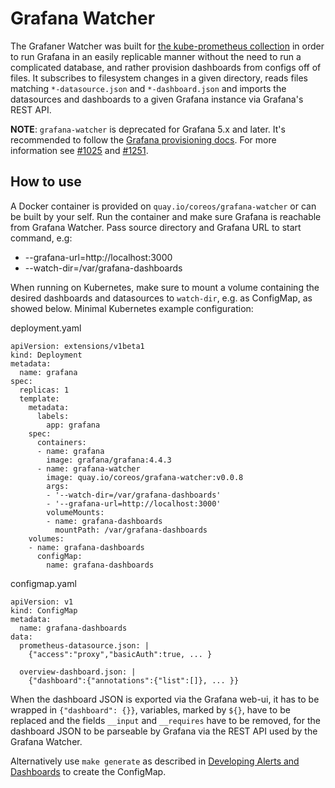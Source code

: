 # Grafana Watcher

The Grafaner Watcher was built for [the kube-prometheus collection](https://github.com/coreos/kube-prometheus) in order to run Grafana in an easily replicable manner without the need to run a complicated database, and rather provision dashboards from configs off of files. It subscribes to filesystem changes in a given directory, reads files matching `*-datasource.json` and `*-dashboard.json` and imports the datasources and dashboards to a given Grafana instance via Grafana's REST API.

**NOTE**: `grafana-watcher` is deprecated for Grafana 5.x and later. It's recommended to follow the [Grafana provisioning docs](http://docs.grafana.org/administration/provisioning/). For more information see [#1025](https://github.com/coreos/prometheus-operator/issues/1025#issuecomment-369225236) and [#1251](https://github.com/coreos/prometheus-operator/issues/1251#issuecomment-384079856).

## How to use

A Docker container is provided on `quay.io/coreos/grafana-watcher` or can be built by your self. Run the container and make sure Grafana is reachable from Grafana Watcher. Pass source directory and Grafana URL to start command, e.g:

- --grafana-url=http://localhost:3000
- --watch-dir=/var/grafana-dashboards

When running on Kubernetes, make sure to mount a volume containing the desired dashboards and datasources to `watch-dir`, e.g. as ConfigMap, as showed below.
Minimal Kubernetes example configuration:

deployment.yaml
```
apiVersion: extensions/v1beta1
kind: Deployment
metadata:
  name: grafana
spec:
  replicas: 1
  template:
    metadata:
      labels:
        app: grafana
    spec:
      containers:
      - name: grafana
        image: grafana/grafana:4.4.3
      - name: grafana-watcher
        image: quay.io/coreos/grafana-watcher:v0.0.8
        args:
        - '--watch-dir=/var/grafana-dashboards'
        - '--grafana-url=http://localhost:3000'
        volumeMounts:
        - name: grafana-dashboards
          mountPath: /var/grafana-dashboards
    volumes:
    - name: grafana-dashboards
      configMap:
        name: grafana-dashboards
```

configmap.yaml
```
apiVersion: v1
kind: ConfigMap
metadata:
  name: grafana-dashboards
data:
  prometheus-datasource.json: |
    {"access":"proxy","basicAuth":true, ... }

  overview-dashboard.json: |
    {"dashboard":{"annotations":{"list":[]}, ... }}
```

When the dashboard JSON is exported via the Grafana web-ui, it has to be wrapped in `{"dashboard": {}}`, variables, marked by `${}`, have to be replaced and the fields `__input` and `__requires` have to be removed, for the dashboard JSON to be parseable by Grafana via the REST API used by the Grafana Watcher.

Alternatively use `make generate` as described in [Developing Alerts and Dashboards](../kube-prometheus/docs/developing-prometheus-rules-and-grafana-dashboards.md) to create the ConfigMap.
